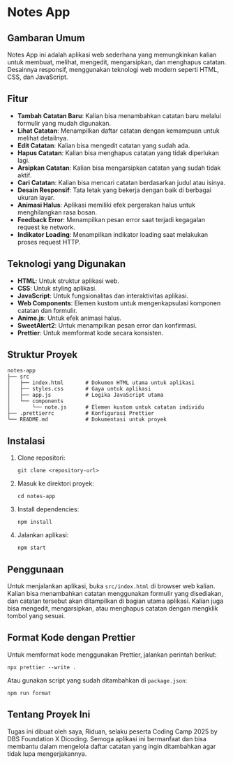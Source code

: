 # Notes App

## Gambaran Umum

Notes App ini adalah aplikasi web sederhana yang memungkinkan kalian untuk membuat, melihat, mengedit, mengarsipkan, dan menghapus catatan. Desainnya responsif, menggunakan teknologi web modern seperti HTML, CSS, dan JavaScript.

## Fitur

- **Tambah Catatan Baru**: Kalian bisa menambahkan catatan baru melalui formulir yang mudah digunakan.
- **Lihat Catatan**: Menampilkan daftar catatan dengan kemampuan untuk melihat detailnya.
- **Edit Catatan**: Kalian bisa mengedit catatan yang sudah ada.
- **Hapus Catatan**: Kalian bisa menghapus catatan yang tidak diperlukan lagi.
- **Arsipkan Catatan**: Kalian bisa mengarsipkan catatan yang sudah tidak aktif.
- **Cari Catatan**: Kalian bisa mencari catatan berdasarkan judul atau isinya.
- **Desain Responsif**: Tata letak yang bekerja dengan baik di berbagai ukuran layar.
- **Animasi Halus**: Aplikasi memiliki efek pergerakan halus untuk menghilangkan rasa bosan.
- **Feedback Error**: Menampilkan pesan error saat terjadi kegagalan request ke network.
- **Indikator Loading**: Menampilkan indikator loading saat melakukan proses request HTTP.

## Teknologi yang Digunakan

- **HTML**: Untuk struktur aplikasi web.
- **CSS**: Untuk styling aplikasi.
- **JavaScript**: Untuk fungsionalitas dan interaktivitas aplikasi.
- **Web Components**: Elemen kustom untuk mengenkapsulasi komponen catatan dan formulir.
- **Anime.js**: Untuk efek animasi halus.
- **SweetAlert2**: Untuk menampilkan pesan error dan konfirmasi.
- **Prettier**: Untuk memformat kode secara konsisten.

## Struktur Proyek

```
notes-app
├── src
│   ├── index.html       # Dokumen HTML utama untuk aplikasi
│   ├── styles.css       # Gaya untuk aplikasi
│   ├── app.js           # Logika JavaScript utama
│   └── components
│       └── note.js      # Elemen kustom untuk catatan individu
├── .prettierrc          # Konfigurasi Prettier
└── README.md            # Dokumentasi untuk proyek
```

## Instalasi

1. Clone repositori:
   ```
   git clone <repository-url>
   ```
2. Masuk ke direktori proyek:
   ```
   cd notes-app
   ```
3. Install dependencies:
   ```
   npm install
   ```
4. Jalankan aplikasi:
   ```
   npm start
   ```

## Penggunaan

Untuk menjalankan aplikasi, buka `src/index.html` di browser web kalian. Kalian bisa menambahkan catatan menggunakan formulir yang disediakan, dan catatan tersebut akan ditampilkan di bagian utama aplikasi. Kalian juga bisa mengedit, mengarsipkan, atau menghapus catatan dengan mengklik tombol yang sesuai.

## Format Kode dengan Prettier

Untuk memformat kode menggunakan Prettier, jalankan perintah berikut:

```
npx prettier --write .
```

Atau gunakan script yang sudah ditambahkan di `package.json`:

```
npm run format
```

## Tentang Proyek Ini

Tugas ini dibuat oleh saya, Riduan, selaku peserta Coding Camp 2025 by DBS Foundation X Dicoding. Semoga aplikasi ini bermanfaat dan bisa membantu dalam mengelola daftar catatan yang ingin ditambahkan agar tidak lupa mengerjakannya.
